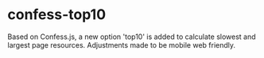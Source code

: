 # confess-top10
Based on Confess.js, a new option 'top10' is added to calculate slowest and largest page resources. Adjustments made to be mobile web friendly. 
